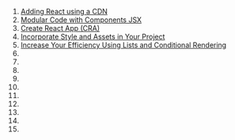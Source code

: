 <ol>
    <li><a href="addingReactToCode.html">Adding React using a CDN</a></li>
    <li><a href="ModularCode.html">Modular Code with Components JSX</a></li>
    <li><a href="discoverCRA.html">Create React App (CRA)</a></li>
    <li><a href="incorporateStyleAndAssets.html">Incorporate Style and Assets in Your Project</a></li>
    <li><a href="increaseEfficiency.html">Increase Your Efficiency Using Lists and Conditional Rendering</a></li>
    <li><a href=""></a></li>
    <li><a href=""></a></li>
    <li><a href=""></a></li>
    <li><a href=""></a></li>
    <li><a href=""></a></li>
    <li><a href=""></a></li>
    <li><a href=""></a></li>
    <li><a href=""></a></li>
    <li><a href=""></a></li>
    <li><a href=""></a></li>
</ol>
